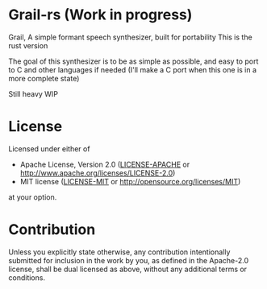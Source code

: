 # Grail-rs (Work in progress)
Grail, A simple formant speech synthesizer, built for portability
This is the rust version

The goal of this synthesizer is to be as simple as possible, and easy to port to C and other languages if needed (I'll make a C port when this one is in a more complete state)

Still heavy WIP

# License
Licensed under either of

 * Apache License, Version 2.0
   ([LICENSE-APACHE](LICENSE-APACHE) or http://www.apache.org/licenses/LICENSE-2.0)
 * MIT license
   ([LICENSE-MIT](LICENSE-MIT) or http://opensource.org/licenses/MIT)

at your option.

# Contribution
Unless you explicitly state otherwise, any contribution intentionally submitted
for inclusion in the work by you, as defined in the Apache-2.0 license, shall be
dual licensed as above, without any additional terms or conditions.